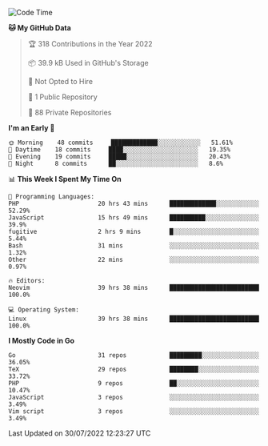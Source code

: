 
<!--START_SECTION:waka-->
![Code Time](http://img.shields.io/badge/Code%20Time-2%2C331%20hrs%2049%20mins-blue)

**🐱 My GitHub Data** 

> 🏆 318 Contributions in the Year 2022
 > 
> 📦 39.9 kB Used in GitHub's Storage 
 > 
> 🚫 Not Opted to Hire
 > 
> 📜 1 Public Repository 
 > 
> 🔑 88 Private Repositories  
 > 
**I'm an Early 🐤** 

```text
🌞 Morning    48 commits     █████████████░░░░░░░░░░░░   51.61% 
🌆 Daytime    18 commits     ████░░░░░░░░░░░░░░░░░░░░░   19.35% 
🌃 Evening    19 commits     █████░░░░░░░░░░░░░░░░░░░░   20.43% 
🌙 Night      8 commits      ██░░░░░░░░░░░░░░░░░░░░░░░   8.6%

```


📊 **This Week I Spent My Time On** 

```text
💬 Programming Languages: 
PHP                      20 hrs 43 mins      █████████████░░░░░░░░░░░░   52.29% 
JavaScript               15 hrs 49 mins      ██████████░░░░░░░░░░░░░░░   39.9% 
fugitive                 2 hrs 9 mins        █░░░░░░░░░░░░░░░░░░░░░░░░   5.44% 
Bash                     31 mins             ░░░░░░░░░░░░░░░░░░░░░░░░░   1.32% 
Other                    22 mins             ░░░░░░░░░░░░░░░░░░░░░░░░░   0.97%

🔥 Editors: 
Neovim                   39 hrs 38 mins      █████████████████████████   100.0%

💻 Operating System: 
Linux                    39 hrs 38 mins      █████████████████████████   100.0%

```

**I Mostly Code in Go** 

```text
Go                       31 repos            █████████░░░░░░░░░░░░░░░░   36.05% 
TeX                      29 repos            ████████░░░░░░░░░░░░░░░░░   33.72% 
PHP                      9 repos             ██░░░░░░░░░░░░░░░░░░░░░░░   10.47% 
JavaScript               3 repos             ░░░░░░░░░░░░░░░░░░░░░░░░░   3.49% 
Vim script               3 repos             ░░░░░░░░░░░░░░░░░░░░░░░░░   3.49%

```



 Last Updated on 30/07/2022 12:23:27 UTC
<!--END_SECTION:waka-->
